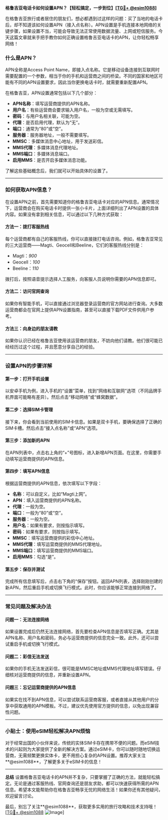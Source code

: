 **格鲁吉亚电话卡如何设置APN？【轻松搞定，一步到位】[[TG💪+ @esim1088](https://t.me/s/esim1088)]**

在格鲁吉亚旅行或者居住的朋友们，想必都遇到过这样的问题：买了当地的电话卡后，却不知道该如何设置APN（接入点名称）。APN设置是手机连接本地网络的关键步骤，如果设置不当，可能会导致无法正常使用数据流量、上网或短信服务。今天这篇文章就来手把手教你如何正确设置格鲁吉亚电话卡的APN，让你轻松畅享网络！

### 什么是APN？
APN全称是Access Point Name，即接入点名称。它是移动设备连接到互联网时需要配置的一个参数，相当于你的手机和运营商之间的桥梁。不同的国家和地区可能有不同的APN设置要求，因此当你更换电话卡时，就需要重新配置APN。

在格鲁吉亚，APN设置通常包括以下几个部分：
- **APN名称**：填写运营商提供的APN名称。
- **用户名**：有些运营商会要求输入用户名，一般为空或无需填写。
- **密码**：与用户名相关联，可能为空。
- **代理**：是否启用代理，默认为“无”。
- **端口**：通常为“80”或“空”。
- **服务器**：服务器地址，一般不需要填写。
- **MMSC**：多媒体消息中心地址，用于发送彩信。
- **MMS代理**：多媒体消息代理地址。
- **MMS端口**：多媒体消息端口。
- **启用MMS**：是否开启多媒体消息功能。

了解这些基础概念后，我们就可以开始具体的设置了。

---

### 如何获取APN信息？
在设置APN之前，首先需要知道你的格鲁吉亚电话卡对应的APN信息。通常情况下，运营商会在购买电话卡时提供一张小卡片，上面详细列出了APN设置的具体内容。如果没有拿到相关信息，可以通过以下几种方式获取：

#### 方法一：拨打客服热线
每个运营商都有自己的客服热线，你可以直接拨打电话咨询。例如，格鲁吉亚常见的三大运营商——Magti、Geocell和Beeline，它们的客服热线分别是：
- Magti：*900*
- Geocell：*100*
- Beeline：*110*

拨打后，按照语音提示选择人工服务，向客服人员说明你需要的APN信息即可。

#### 方法二：访问官网查询
如果你有智能手机，可以直接通过浏览器登录运营商的官方网站进行查询。大多数运营商都会在官网上提供APN设置指南，甚至可以直接下载PDF文件供用户参考。

#### 方法三：向身边的朋友请教
如果你认识已经在格鲁吉亚使用该运营商的朋友，不妨向他们请教。他们很可能已经经历过这个过程，并且愿意分享自己的经验。

---

### 设置APN的步骤详解

#### 第一步：打开手机设置
以安卓手机为例，进入手机的“设置”菜单，找到“网络和互联网”选项（不同品牌手机界面可能略有差异）。然后点击“移动网络”或“蜂窝数据”。

#### 第二步：选择SIM卡管理
接下来，你会看到当前使用的SIM卡信息。如果是双卡手机，要确保选择了正确的SIM卡槽。然后点击“接入点名称”或“APN”选项。

#### 第三步：添加新的APN
在APN列表中，点击右上角的“+”号图标，进入新增APN页面。在这里，你需要手动填写运营商提供的APN信息。

#### 第四步：填写APN信息
根据运营商提供的APN信息，依次填写以下字段：
- **名称**：可以自定义，比如“Magti上网”。
- **APN**：填入运营商提供的APN名称。
- **代理**：一般为空。
- **端口**：一般为“80”或“空”。
- **服务器**：一般为空。
- **用户名**：如果有要求，则按指示填写。
- **密码**：如果有要求，则按指示填写。
- **MMSC**：填写运营商提供的彩信中心地址。
- **MMS代理**：填写运营商提供的MMS代理地址。
- **MMS端口**：填写运营商提供的MMS端口。
- **启用MMS**：勾选“是”。

#### 第五步：保存并测试
完成所有信息填写后，点击右下角的“保存”按钮。返回APN列表，选择刚刚创建的新APN，然后重启手机或切换飞行模式。此时，你应该能够正常连接到网络了。

---

### 常见问题及解决办法

#### 问题一：无法连接网络
如果设置完成后仍然无法连接网络，首先要检查APN信息是否填写正确。尤其是APN名称、用户名和密码，务必与运营商提供的信息完全一致。此外，还可以尝试重启手机或切换飞行模式。

#### 问题二：彩信无法发送
如果你的手机无法发送彩信，很可能是MMSC地址或MMS代理地址填写错误。仔细核对运营商提供的信息，并重新设置APN。

#### 问题三：忘记运营商提供的APN信息
如果实在找不到APN信息，可以尝试联系运营商客服，或者直接从其他用户的分享中获取通用的APN模板。不过，建议优先使用官方提供的信息，以免出现兼容性问题。

---

### 小贴士：使用eSIM轻松解决APN烦恼

对于经常出国的小伙伴来说，传统的实体SIM卡存在携带不便的问题。而eSIM技术的兴起则为大家提供了全新的解决方案。通过eSIM卡，你可以随时随地切换运营商，无需频繁更换实体卡，更不用担心复杂的APN设置。推荐大家关注**@esim1088**，了解更多关于eSIM卡的信息！

---

**总结**
设置格鲁吉亚电话卡的APN并不复杂，只要掌握了正确的方法，就能轻松搞定。无论是通过客服热线、官网查询还是朋友求助，都可以快速获得所需的APN信息。希望本文能帮助你在格鲁吉亚畅享无忧的网络生活！如果你还有其他疑问，欢迎留言讨论。

最后，别忘了关注**@esim1088**，获取更多实用的旅行攻略和技术支持哦！[[TG💪+ @esim1088](https://t.me/s/esim1088) ![Image](https://i.postimg.cc/4NQfJmqS/Snipaste-2025-05-13-00-14-12.png)]